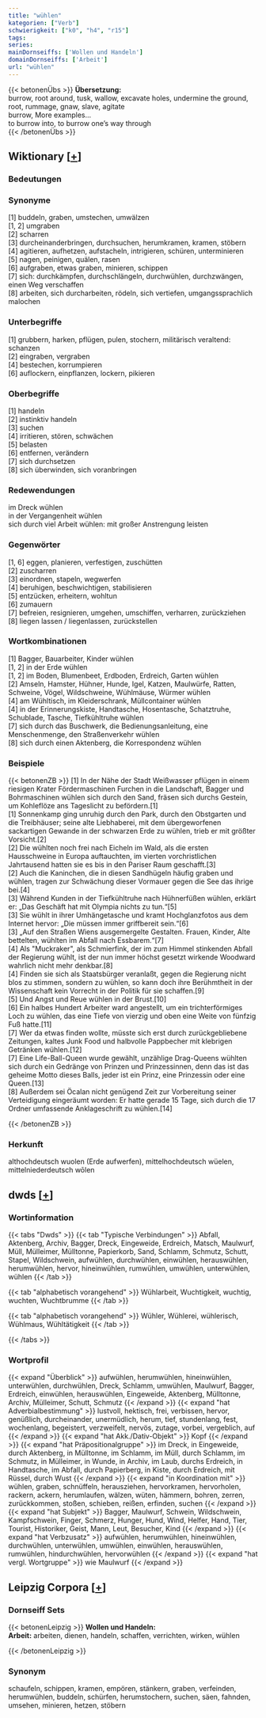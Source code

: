 ```yaml
---
title: "wühlen"
kategorien: ["Verb"]
schwierigkeit: ["k0", "h4", "r15"]
tags:
series:
mainDornseiffs: ['Wollen und Handeln']
domainDornseiffs: ['Arbeit']
url: "wühlen"
---
```


{{< betonenÜbs >}}
**Übersetzung:**  
burrow, root around, tusk, wallow, excavate holes, undermine the ground, root, rummage, gnaw, slave, agitate  
burrow, More examples...  
to burrow into, to burrow one’s way through  
{{< /betonenÜbs >}}

## Wiktionary [[+](https://de.wiktionary.org/wiki/wühlen)]

### Bedeutungen

### Synonyme
[1] buddeln, graben, umstechen, umwälzen  
[1, 2] umgraben  
[2] scharren  
[3] durcheinanderbringen, durchsuchen, herumkramen, kramen, stöbern  
[4] agitieren, aufhetzen, aufstacheln, intrigieren, schüren, unterminieren  
[5] nagen, peinigen, quälen, rasen  
[6] aufgraben, etwas graben, minieren, schippen  
[7] sich: durchkämpfen, durchschlängeln, durchwühlen, durchzwängen, einen Weg verschaffen  
[8] arbeiten, sich durcharbeiten, rödeln, sich vertiefen, umgangssprachlich malochen  

### Unterbegriffe
[1] grubbern, harken, pflügen, pulen, stochern, militärisch veraltend: schanzen  
[2] eingraben, vergraben  
[4] bestechen, korrumpieren  
[6] auflockern, einpflanzen, lockern, pikieren  

### Oberbegriffe
[1] handeln  
[2] instinktiv handeln  
[3] suchen  
[4] irritieren, stören, schwächen  
[5] belasten  
[6] entfernen, verändern  
[7] sich durchsetzen  
[8] sich überwinden, sich voranbringen  

### Redewendungen
im Dreck wühlen  
in der Vergangenheit wühlen  
sich durch viel Arbeit wühlen: mit großer Anstrengung leisten  

### Gegenwörter
[1, 6] eggen, planieren, verfestigen, zuschütten  
[2] zuscharren  
[3] einordnen, stapeln, wegwerfen  
[4] beruhigen, beschwichtigen, stabilisieren  
[5] entzücken, erheitern, wohltun  
[6] zumauern  
[7] befreien, resignieren, umgehen, umschiffen, verharren, zurückziehen  
[8] liegen lassen / liegenlassen, zurückstellen  

### Wortkombinationen
[1] Bagger, Bauarbeiter, Kinder wühlen  
[1, 2] in der Erde wühlen  
[1, 2] im Boden, Blumenbeet, Erdboden, Erdreich, Garten wühlen  
[2] Amseln, Hamster, Hühner, Hunde, Igel, Katzen, Maulwürfe, Ratten, Schweine, Vögel, Wildschweine, Wühlmäuse, Würmer wühlen  
[4] am Wühltisch, im Kleiderschrank, Müllcontainer wühlen  
[4] in der Erinnerungskiste, Handtasche, Hosentasche, Schatztruhe, Schublade, Tasche, Tiefkühltruhe wühlen  
[7] sich durch das Buschwerk, die Bedienungsanleitung, eine Menschenmenge, den Straßenverkehr wühlen  
[8] sich durch einen Aktenberg, die Korrespondenz wühlen  

### Beispiele
{{< betonenZB >}}
[1] In der Nähe der Stadt Weißwasser pflügen in einem riesigen Krater Fördermaschinen Furchen in die Landschaft, Bagger und Bohrmaschinen wühlen sich durch den Sand, fräsen sich durchs Gestein, um Kohleflöze ans Tageslicht zu befördern.[1]  
[1] Sonnenkamp ging unruhig durch den Park, durch den Obstgarten und die Treibhäuser; seine alte Liebhaberei, mit dem übergeworfenen sackartigen Gewande in der schwarzen Erde zu wühlen, trieb er mit größter Vorsicht.[2]  
[2] Die <Wildschweine> wühlten noch frei nach Eicheln im Wald, als die ersten Hausschweine in Europa auftauchten, im vierten vorchristlichen Jahrtausend hatten sie es bis in den Pariser Raum geschafft.[3]  
[2] Auch die Kaninchen, die in diesen Sandhügeln häufig graben und wühlen, tragen zur Schwächung dieser Vormauer gegen die See das ihrige bei.[4]  
[3] Während Kunden in der Tiefkühltruhe nach Hühnerfüßen wühlen, erklärt er: „Das Geschäft hat mit Olympia nichts zu tun.“[5]  
[3] Sie wühlt in ihrer Umhängetasche und kramt Hochglanzfotos aus dem Internet hervor: „Die müssen immer griffbereit sein.“[6]  
[3] „Auf den Straßen Wiens ausgemergelte Gestalten. Frauen, Kinder, Alte bettelten, wühlten im Abfall nach Essbarem.“[7]  
[4] Als "Muckraker", als Schmierfink, der im zum Himmel stinkenden Abfall der Regierung wühlt, ist der nun immer höchst gesetzt wirkende Woodward wahrlich nicht mehr denkbar.[8]  
[4] Finden sie sich als Staatsbürger veranlaßt, gegen die Regierung nicht blos zu stimmen, sondern zu wühlen, so kann doch ihre Berühmtheit in der Wissenschaft kein Vorrecht in der Politik für sie schaffen.[9]  
[5] Und Angst und Reue wühlen in der Brust.[10]  
[6] Ein halbes Hundert Arbeiter ward angestellt, um ein trichterförmiges Loch zu wühlen, das eine Tiefe von vierzig und oben eine Weite von fünfzig Fuß hatte.[11]  
[7] Wer da etwas finden wollte, müsste sich erst durch zurückgebliebene Zeitungen, kaltes Junk Food und halbvolle Pappbecher mit klebrigen Getränken wühlen.[12]  
[7] Eine Life-Ball-Queen wurde gewählt, unzählige Drag-Queens wühlten sich durch ein Gedränge von Prinzen und Prinzessinnen, denn das ist das geheime Motto dieses Balls, jeder ist ein Prinz, eine Prinzessin oder eine Queen.[13]  
[8] Außerdem sei Öcalan nicht genügend Zeit zur Vorbereitung seiner Verteidigung eingeräumt worden: Er hatte gerade 15 Tage, sich durch die 17 Ordner umfassende Anklageschrift zu wühlen.[14]  

{{< /betonenZB >}}
### Herkunft
althochdeutsch wuolen (Erde aufwerfen), mittelhochdeutsch wüelen, mittelniederdeutsch wōlen  



## dwds [[+](https://www.dwds.de/wb/wühlen)]

### Wortinformation
{{< tabs "Dwds" >}}
{{< tab "Typische Verbindungen" >}}
Abfall, Aktenberg, Archiv, Bagger, Dreck, Eingeweide, Erdreich, Matsch, Maulwurf, Müll, Mülleimer, Mülltonne, Papierkorb, Sand, Schlamm, Schmutz, Schutt, Stapel, Wildschwein, aufwühlen, durchwühlen, einwühlen, herauswühlen, herumwühlen, hervor, hineinwühlen, rumwühlen, umwühlen, unterwühlen, wühlen
{{< /tab >}}

{{< tab "alphabetisch vorangehend" >}}
Wühlarbeit, Wuchtigkeit, wuchtig, wuchten, Wuchtbrumme
{{< /tab >}}

{{< tab "alphabetisch vorangehend" >}}
Wühler, Wühlerei, wühlerisch, Wühlmaus, Wühltätigkeit
{{< /tab >}}

{{< /tabs >}}

### Wortprofil
{{< expand "Überblick" >}} aufwühlen, herumwühlen, hineinwühlen, unterwühlen, durchwühlen, Dreck, Schlamm, umwühlen, Maulwurf, Bagger, Erdreich, einwühlen, herauswühlen, Eingeweide, Aktenberg, Mülltonne, Archiv, Mülleimer, Schutt, Schmutz {{< /expand >}}
{{< expand "hat Adverbialbestimmung" >}} lustvoll, hektisch, frei, verbissen, hervor, genüßlich, durcheinander, unermüdlich, herum, tief, stundenlang, fest, wochenlang, begeistert, verzweifelt, nervös, zutage, vorbei, vergeblich, auf {{< /expand >}}
{{< expand "hat Akk./Dativ-Objekt" >}} Kopf {{< /expand >}}
{{< expand "hat Präpositionalgruppe" >}} im Dreck, in Eingeweide, durch Aktenberg, in Mülltonne, im Schlamm, im Müll, durch Schlamm, im Schmutz, in Mülleimer, in Wunde, in Archiv, im Laub, durchs Erdreich, in Handtasche, im Abfall, durch Papierberg, in Kiste, durch Erdreich, mit Rüssel, durch Wust {{< /expand >}}
{{< expand "in Koordination mit" >}} wühlen, graben, schnüffeln, herausziehen, hervorkramen, hervorholen, rackern, ackern, herumlaufen, wälzen, wüten, hämmern, bohren, zerren, zurückkommen, stoßen, schieben, reißen, erfinden, suchen {{< /expand >}}
{{< expand "hat Subjekt" >}} Bagger, Maulwurf, Schwein, Wildschwein, Kampfschwein, Finger, Schmerz, Hunger, Hund, Wind, Helfer, Hand, Tier, Tourist, Historiker, Geist, Mann, Leut, Besucher, Kind {{< /expand >}}
{{< expand "hat Verbzusatz" >}} aufwühlen, herumwühlen, hineinwühlen, durchwühlen, unterwühlen, umwühlen, einwühlen, herauswühlen, rumwühlen, hindurchwühlen, hervorwühlen {{< /expand >}}
{{< expand "hat vergl. Wortgruppe" >}} wie Maulwurf {{< /expand >}}

## Leipzig Corpora [[+](https://corpora.uni-leipzig.de/en/res?word=wühlen&corpusId=deu_newscrawl-public_2018)]

### Dornseiff Sets
{{< betonenLeipzig >}}
**Wollen und Handeln:**  
**Arbeit:** arbeiten, dienen, handeln, schaffen, verrichten, wirken, wühlen  

{{< /betonenLeipzig >}}

### Synonym
schaufeln, schippen, kramen, empören, stänkern, graben, verfeinden, herumwühlen, buddeln, schürfen, herumstochern, suchen, säen, fahnden, umsehen, minieren, hetzen, stöbern

